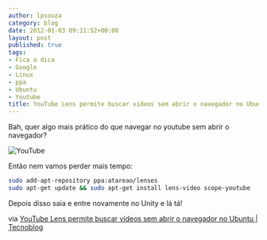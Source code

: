 ```yaml
---
author: lpsouza
category: blog
date: 2012-01-03 09:11:52+00:00
layout: post
published: true
tags:
- Fica a dica
- Google
- Linux
- ppa
- Ubuntu
- Youtube
title: YouTube Lens permite buscar vídeos sem abrir o navegador no Ubuntu
---
```


Bah, quer algo mais prático do que navegar no youtube sem abrir o navegador?

![YouTube](https://luizsouza.com.br/wp-content/upload/2012/01/Screenshot-at-2012-01-02-155617-600x387.png)

Então nem vamos perder mais tempo:

```bash
sudo add-apt-repository ppa:atareao/lenses
sudo apt-get update && sudo apt-get install lens-video scope-youtube
```

Depois disso saia e entre novamente no Unity e lá tá!

via [YouTube Lens permite buscar vídeos sem abrir o navegador no Ubuntu | Tecnoblog](http://tecnoblog.net/87067/youtube-ubuntu/)